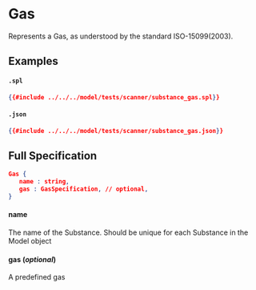 # Gas

Represents a Gas, as understood by the standard ISO-15099(2003).

## Examples

#### `.spl`

```json
{{#include ../../../model/tests/scanner/substance_gas.spl}}
```

#### `.json`

```json
{{#include ../../../model/tests/scanner/substance_gas.json}}
```


 ## Full Specification

```json
Gas {
   name : string,
   gas : GasSpecification, // optional,
}
```



#### name

The name of the Substance. Should be unique for each
Substance in the Model object    




#### gas (*optional*)

A predefined gas





